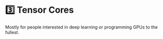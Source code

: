# 3️⃣ Tensor Cores
Mostly for people interested in deep learning or programming GPUs to the fullest.
